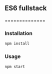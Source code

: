 ## ES6 fullstack

==============

### Installation

```bash
npm install
```

### Usage

```bash
npm start
```
